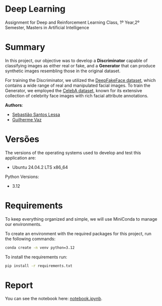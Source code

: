 # Deep Learning
Assignment for Deep and Reinforcement Learning Class, 1º Year,2º Semester, Masters in Artificial Intelligence 

# Summary

In this project, our objective was to develop a **Discriminator** capable of classifying images as either real or fake, and a **Generator** that can produce synthetic images resembling those in the original dataset.

For training the Discriminator, we utilized the [DeepFakeFace dataset](https://huggingface.co/datasets/OpenRL/DeepFakeFace), which contains a wide range of real and manipulated facial images. To train the Generator, we employed the [CelebA dataset](https://www.kaggle.com/datasets/jessicali9530/celeba-dataset?resource=download), known for its extensive collection of celebrity face images with rich facial attribute annotations.


**Authors**:
- [Sebastião Santos Lessa](https://github.com/seblessa/)
- [Guilherme Vaz](https://github.com/guilhermevaz8)

# Versões

The versions of the operating systems used to develop and test this application are:
- Ubuntu 24.04.2 LTS x86_64

Python Versions:
- 3.12

# Requirements

To keep everything organized and simple, we will use MiniConda to manage our environments.

To create an environment with the required packages for this project, run the following commands:

```bash
conda create -n venv python=3.12
```
To install the requirements run:

```bash
pip install -r requirements.txt
```

# Report

You can see the notebook here: [notebook.ipynb](notebook.ipynb).
